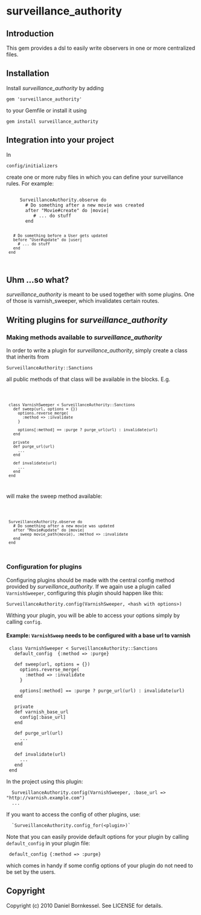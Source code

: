 surveillance_authority
======================

Introduction
------------

This gem provides a dsl to easily write observers in one or more centralized files.

Installation
------------

Install _surveillance_authority_ by adding 

  `gem 'surveillance_authority'` 

to your Gemfile or install it using 

  `gem install surveillance_authority`

Integration into your project
-----------------------------

In 

  `config/initializers`

create one or more ruby files in which you can define your surveillance rules. For example:

<code>
     SurveillanceAuthority.observe do
       # Do something after a new movie was created
       after "Movie#create" do |movie|
          # ... do stuff
       end
     
       
       # Do something before a User gets updated
       before "User#update" do |user|
         # ... do stuff
       end
     end
</code>

Uhm ...so what?
---------------

_surveillance_authority_ is meant to be used together with some plugins. One of those is varnish_sweeper, which invalidates certain routes.

Writing plugins for _surveillance_authority_
------------------------------------------

### Making methods available to _surveillance_authority_

In order to write a plugin for _surveillance_authority_, simply create a class that inherits from

  `SurveillanceAuthority::Sanctions`

all public methods of that class will be available in the blocks. E.g.

<code>

     class VarnishSweeper < SurveillanceAuthority::Sanctions
       def sweep(url, options = {})
         options.reverse_merge(
           :method => :invalidate
         }
         
         options[:method] == :purge ? purge_url(url) : invalidate(url)
       end
     
       private
       def purge_url(url)
         ...
       end
     
       def invalidate(url)
         ...
       end
     end

</code>

will make the sweep method available:

<code>

     SurveillanceAuthority.observe do
       # Do something after a new movie was updated
       after "Movie#update" do |movie|
          sweep movie_path(movie), :method => :invalidate
       end
     end

</code>

### Configuration for plugins

Configuring plugins should be made with the central config method provided by _surveillance_authority_. If we again use a plugin called `VarnishSweeper`, configuring this plugin should happen like this:

`SurveillanceAuthority.config(VarnishSweeper, <hash with options>)`

Withing your plugin, you will be able to access your options simply by calling `config`.

#### Example: `VarnishSweep` needs to be configured with a base url to varnish


     class VarnishSweeper < SurveillanceAuthority::Sanctions
       default_config  {:method => :purge}

       def sweep(url, options = {})
         options.reverse_merge(
           :method => :invalidate
         }
         
         options[:method] == :purge ? purge_url(url) : invalidate(url)
       end
     
       private
       def varnish_base_url
         config[:base_url]
       end

       def purge_url(url)
         ...
       end
     
       def invalidate(url)
         ...
       end
     end


In the project using this plugin:


      SurveillanceAuthority.config(VarnishSweeper, :base_url => "http://varnish.example.com")
      ...

If you want to access the config of other plugins, use:

      `SurveillanceAuthority.config_for(<plugin>)`

Note that you can easily provide default options for your plugin by calling `default_config` in your plugin file:

     default_config {:method => :purge}

which comes in handy if some config options of your plugin do not need to be set by the users.


Copyright
---------

Copyright (c) 2010 Daniel Bornkessel. See LICENSE for details.
